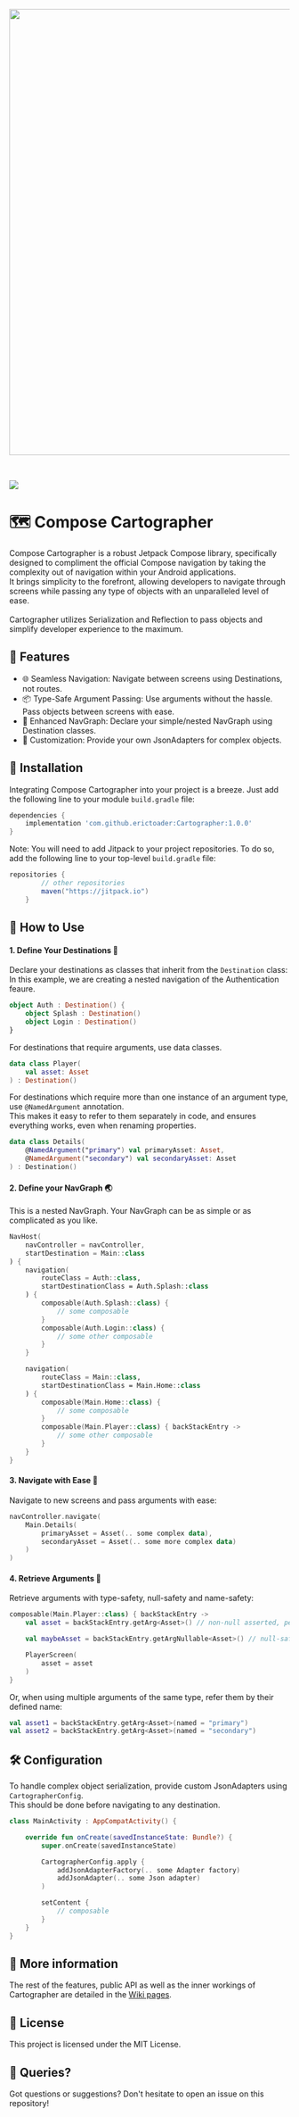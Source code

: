 <p align="center">
  <img src="https://github.com/erictoader/Cartographer/assets/99261319/e929edd0-d69b-434b-b434-79e26c2bab88" width="800">
</p><br>

[![](https://jitpack.io/v/erictoader/Cartographer.svg)](https://jitpack.io/#erictoader/Cartographer)

# 🗺️ Compose Cartographer

Compose Cartographer is a robust Jetpack Compose library, specifically designed to compliment the official Compose navigation by taking the complexity out of navigation within your Android applications.<br> 
It brings simplicity to the forefront, allowing developers to navigate through screens while passing any type of objects with an unparalleled level of ease.<br>
<br>
Cartographer utilizes Serialization and Reflection to pass objects and simplify developer experience to the maximum. 

## 🌟 Features
- 🌐 Seamless Navigation: Navigate between screens using Destinations, not routes.
- 📦 Type-Safe Argument Passing: Use arguments without the hassle. Pass objects between screens with ease.
- 🎨 Enhanced NavGraph: Declare your simple/nested NavGraph using Destination classes.
- 🔌 Customization: Provide your own JsonAdapters for complex objects.

## 🔧 Installation
Integrating Compose Cartographer into your project is a breeze. Just add the following line to your module `build.gradle` file:

```gradle
dependencies {
    implementation 'com.github.erictoader:Cartographer:1.0.0'
}
```

Note: You will need to add Jitpack to your project repositories. To do so, add the following line to your top-level `build.gradle` file:

```gradle
repositories {
        // other repositories
        maven("https://jitpack.io")
    }
```

## 🚀 How to Use

#### 1. Define Your Destinations 📍
Declare your destinations as classes that inherit from the `Destination` class:
In this example, we are creating a nested navigation of the Authentication feaure.

```kotlin
object Auth : Destination() {
    object Splash : Destination()
    object Login : Destination()
}
```

For destinations that require arguments, use data classes.

```kotlin
data class Player(
    val asset: Asset
) : Destination()
```

For destinations which require more than one instance of an argument type, use `@NamedArgument` annotation.<br>
This makes it easy to refer to them separately in code, and ensures everything works, even when renaming properties.
 
```kotlin
data class Details(
    @NamedArgument("primary") val primaryAsset: Asset,
    @NamedArgument("secondary") val secondaryAsset: Asset
) : Destination()
```

#### 2. Define your NavGraph 🌏
This is a nested NavGraph. Your NavGraph can be as simple or as complicated as you like.

```kotlin
NavHost(
    navController = navController,
    startDestination = Main::class
) {
    navigation(
        routeClass = Auth::class,
        startDestinationClass = Auth.Splash::class
    ) {
        composable(Auth.Splash::class) {
            // some composable
        }
        composable(Auth.Login::class) {
            // some other composable
        }
    }

    navigation(
        routeClass = Main::class,
        startDestinationClass = Main.Home::class
    ) {
        composable(Main.Home::class) {
            // some composable
        }
        composable(Main.Player::class) { backStackEntry ->
            // some other composable
        }
    }
}
```

#### 3. Navigate with Ease 🚀
Navigate to new screens and pass arguments with ease:

```kotlin
navController.navigate(
    Main.Details(
        primaryAsset = Asset(.. some complex data),
        secondaryAsset = Asset(.. some more complex data)
    )
)
```

#### 4. Retrieve Arguments 🎣
Retrieve arguments with type-safety, null-safety and name-safety:

```kotlin
composable(Main.Player::class) { backStackEntry ->
    val asset = backStackEntry.getArg<Asset>() // non-null asserted, perfect for Fail-Fast approach

    val maybeAsset = backStackEntry.getArgNullable<Asset>() // null-safe

    PlayerScreen(
        asset = asset
    )
}
```

Or, when using multiple arguments of the same type, refer them by their defined name:

```kotlin
val asset1 = backStackEntry.getArg<Asset>(named = "primary")
val asset2 = backStackEntry.getArg<Asset>(named = "secondary")
```

## 🛠️ Configuration
To handle complex object serialization, provide custom JsonAdapters using `CartographerConfig`.<br>
This should be done before navigating to any destination.

```kotlin
class MainActivity : AppCompatActivity() {

    override fun onCreate(savedInstanceState: Bundle?) {
        super.onCreate(savedInstanceState)

        CartographerConfig.apply {
            addJsonAdapterFactory(.. some Adapter factory)
            addJsonAdapter(.. some Json adapter)
        )

        setContent {
            // composable
        }
    }
}
```

## 📖 More information
The rest of the features, public API as well as the inner workings of Cartographer are detailed in the [Wiki pages](https://github.com/erictoader/Cartographer/wiki).

## 📝 License
This project is licensed under the MIT License.

## 🤔 Queries?
Got questions or suggestions? Don't hesitate to open an issue on this repository!
